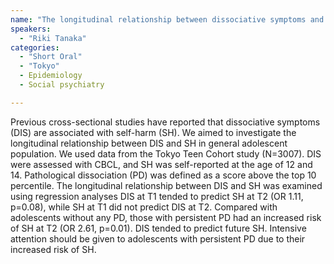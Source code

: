 ```yaml
---
name: "The longitudinal relationship between dissociative symptoms and self-harm in adolescents: A population-based cohort study."
speakers:
  - "Riki Tanaka"
categories:
  - "Short Oral"
  - "Tokyo"
  - Epidemiology
  - Social psychiatry

---
```


Previous cross-sectional studies have reported that dissociative symptoms (DIS) are associated with self-harm (SH). We aimed to investigate the longitudinal relationship between DIS and SH in general adolescent population. 
We used data from the Tokyo Teen Cohort study (N=3007). DIS were assessed with CBCL, and SH was self-reported at the age of 12 and 14. Pathological dissociation (PD) was defined as a score above the top 10 percentile. The longitudinal relationship between DIS and SH was examined using regression analyses 
DIS at T1 tended to predict SH at T2 (OR 1.11, p=0.08), while SH at T1 did not predict DIS at T2. Compared with adolescents without any PD, those with persistent PD had an increased risk of SH at T2 (OR 2.61, p=0.01). 
DIS tended to predict future SH. Intensive attention should be given to adolescents with persistent PD due to their increased risk of SH.
